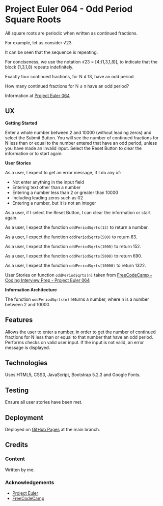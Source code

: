 # Project Euler 064 - Odd Period Square Roots

All square roots are periodic when written as continued fractions.

For example, let us consider &radic;23.

It can be seen that the sequence is repeating.

For conciseness, we use the notation &radic;23 = [4;(1,3,1,8)], to indicate that the
block (1,3,1,8) repeats indefinitely.

Exactly four continued fractions, for N &le; 13, have an odd period.

How many continued fractions for N &le; n have an odd period?

Information at [Project Euler 064](https://projecteuler.net/problem=64)

## UX

**Getting Started**

Enter a whole number between 2 and 10000 (without leading zeros) and select the Submit Button.  You will see the number of continued fractions for N less than or equal to the number entered that have an odd period, unless you have made an invalid input.  Select the Reset Button to clear the information or to start again.

**User Stories**

As a user, I expect to get an error message, if I do any of:

- Not enter anything in the input field
- Entering text other than a number
- Entering a number less than 2 or greater than 10000
- Including leading zeros such as 02
- Entering a number, but it is not an integer

As a user, if I select the Reset Button, I can clear the information or start again.

As a user, I expect the function `oddPeriodSqrts(13)` to return a number.

As a user, I expect the function `oddPeriodSqrts(500)` to return 83.

As a user, I expect the function `oddPeriodSqrts(1000)` to return 152.

As a user, I expect the function `oddPeriodSqrts(5000)` to return 690.

As a user, I expect the function `oddPeriodSqrts(10000)` to return 1322.

User Stories on function `oddPeriodSqrts(n)` taken from [FreeCodeCamp - Coding Interview Prep - Project Euler 064](https://www.freecodecamp.org/learn/coding-interview-prep/project-euler/problem-64-odd-period-square-roots)

**Information Architecture**

The function `oddPeriodSqrts(n)` returns a number, where n is a number between 2 and 10000.

## Features

Allows the user to enter a number, in order to get the number of continued fractions for N less than or equal to that number that have an odd period.  Performs checks on valid user input.  If the input is not valid, an error message is displayed.

## Technologies

Uses HTML5, CSS3, JavaScript, Bootstrap 5.2.3 and Google Fonts.

## Testing

Ensure all user stories have been met.

## Deployment

Deployed on [GitHub Pages](https://derektypist.github.io/project-euler-064) at the main branch.

## Credits

### Content

Written by me.

### Acknowledgements

- [Project Euler](https://projecteuler.net)
- [FreeCodeCamp](https://www.freecodecamp.org)